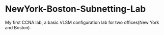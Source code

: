 # NewYork-Boston-Subnetting-Lab
My first CCNA lab, a basic VLSM configuration lab for two offices(New York and Boston).
